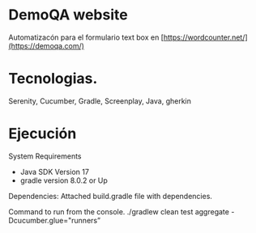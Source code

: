# DemoQA website
Automatizacón para el formulario text box en [https://wordcounter.net/](https://demoqa.com/)

# Tecnologias.

Serenity, Cucumber, Gradle, Screenplay, Java, gherkin

# Ejecución

System Requirements
* Java SDK Version 17
* gradle version 8.0.2 or Up

Dependencies:
Attached build.gradle file with dependencies.

Command to run from the console.
./gradlew clean test aggregate -Dcucumber.glue="runners”

